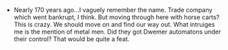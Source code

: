 - Nearly 170 years ago...I vaguely remember the name. Trade company which went bankrupt, I think. But moving through here with horse carts? This is crazy.
  We should move on and find our way out. What intruiges me is the mention of metal men. Did they got Dwemer automatons under their control? That would be quite a feat.
